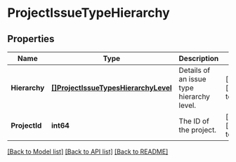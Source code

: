 # ProjectIssueTypeHierarchy

## Properties
Name | Type | Description | Notes
------------ | ------------- | ------------- | -------------
**Hierarchy** | [**[]ProjectIssueTypesHierarchyLevel**](ProjectIssueTypesHierarchyLevel.md) | Details of an issue type hierarchy level. | [optional] [default to null]
**ProjectId** | **int64** | The ID of the project. | [optional] [default to null]

[[Back to Model list]](../README.md#documentation-for-models) [[Back to API list]](../README.md#documentation-for-api-endpoints) [[Back to README]](../README.md)


